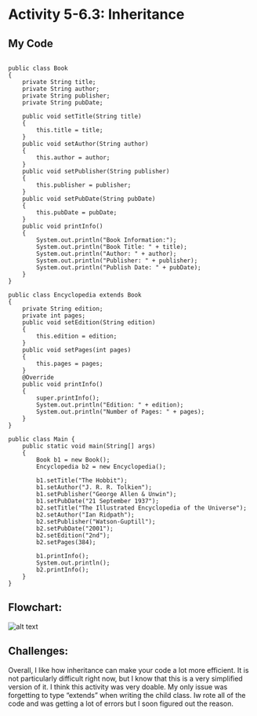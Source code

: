 # Activity 5-6.3: Inheritance
## My Code
```![Activity 5-6 3 Flowchart](https://github.com/gracegarciaa/CISC191/assets/159951911/446456a9-d833-4944-b12c-d4b41e32bad8)

public class Book
{
    private String title;
    private String author;
    private String publisher;
    private String pubDate;

    public void setTitle(String title)
    {
        this.title = title;
    }
    public void setAuthor(String author)
    {
        this.author = author;
    }
    public void setPublisher(String publisher)
    {
        this.publisher = publisher;
    }
    public void setPubDate(String pubDate)
    {
        this.pubDate = pubDate;
    }
    public void printInfo()
    {
        System.out.println("Book Information:");
        System.out.println("Book Title: " + title);
        System.out.println("Author: " + author);
        System.out.println("Publisher: " + publisher);
        System.out.println("Publish Date: " + pubDate);
    }
}
```

```
public class Encyclopedia extends Book
{
    private String edition;
    private int pages;
    public void setEdition(String edition)
    {
        this.edition = edition;
    }
    public void setPages(int pages)
    {
        this.pages = pages;
    }
    @Override
    public void printInfo()
    {
        super.printInfo();
        System.out.println("Edition: " + edition);
        System.out.println("Number of Pages: " + pages);
    }
}
```

```
public class Main {
    public static void main(String[] args)
    {
        Book b1 = new Book();
        Encyclopedia b2 = new Encyclopedia();

        b1.setTitle("The Hobbit");
        b1.setAuthor("J. R. R. Tolkien");
        b1.setPublisher("George Allen & Unwin");
        b1.setPubDate("21 September 1937");
        b2.setTitle("The Illustrated Encyclopedia of the Universe");
        b2.setAuthor("Ian Ridpath");
        b2.setPublisher("Watson-Guptill");
        b2.setPubDate("2001");
        b2.setEdition("2nd");
        b2.setPages(384);

        b1.printInfo();
        System.out.println();
        b2.printInfo();
    }
}
```
## Flowchart:
![alt text](image.jpg)

## Challenges:
Overall, I like how inheritance can make your code a lot more efficient. It is not particularly difficult right now, but I know that this is a very simplified version of it. I think this activity was very doable. My only issue was forgetting to type “extends” when writing the child class. Iw rote all of the code and was getting a lot of errors but I soon figured out the reason.

